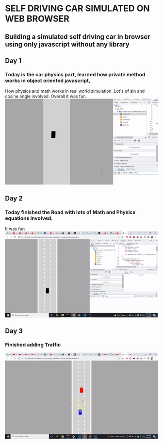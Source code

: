 # SELF DRIVING CAR SIMULATED ON WEB BROWSER 
## Building a simulated self driving car in browser using only javascript without any library
## Day 1
### Today is the car physics part, learned how private method works in object oriented javascript, 
How physics and math works in real world simulation. Lot's of sin and cosine angle involved.
Overall it was fun.
![Car Movement](car.gif)

## Day 2
### Today finished the Road with lots of Math and Physics equations involved. 
It was fun
![Road Completed](road.gif)

## Day 3
### Finished adding Traffic 
![Traffic Completed](traffic.gif)